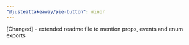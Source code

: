 ```yaml
---
"@justeattakeaway/pie-button": minor
---
```


[Changed] - extended readme file to mention props, events and enum exports
